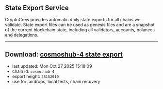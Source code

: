 ## State Export Service
CryptoCrew provides automatic daily state exports for all chains we validate. State export files can be used as genesis files and are a snapshot of the current blockchain state, including all validators, accounts, balances and delegations.

---
**Download: [cosmoshub-4 state export](https://dl-eu2.ccvalidators.com/SERVICE/cosmoshub/cosmoshub-4_export_28152919.json)**
---

- last updated: Mon Oct 27 2025 15:18:09
- chain id: `cosmoshub-4`
- export height: `28152919`
- use for: airdrops, local tests, chain recovery
